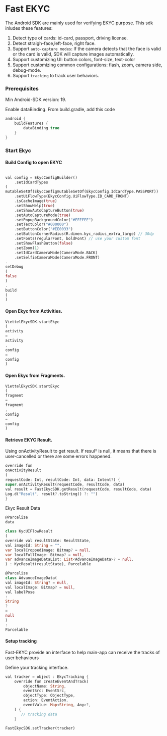 # Fast EKYC

The Android SDK are mainly used for verifying EKYC purpose. This sdk inludes these features:

1. Detect type of cards: id-card, passport, driving license.
2. Detect straigh-face,left-face, right face.
3. Support `auto-capture modes`: If the camera detects that the face is valid or the card is valid,
   SDK will capture images automatically.
4. Support customizing UI: button colors, font-size, text-color
5. Support customizing common configurations: flash, zoom, camera side, debug-mode.
6. Support `tracking` to track user behaviors.

### Prerequisites

Min Android-SDK version: 19.

Enable dataBinding. From build.gradle, add this code

```groovy
android {
    buildFeatures {
        dataBinding true
    }
}
```

### Start Ekyc

#### Build Config to open EKYC

```dart

val config = EkycConfigBuilder()
    .setIdCardTypes
(
mutableSetOf(EkycConfigmutableSetOf(EkycConfig.IdCardType.PASSPORT))
    .setUiFlowType(EkycConfig.UiFlowType.ID_CARD_FRONT)
    .isCacheImage(true)
    .setShowHelp(true)
    .setShowAutoCaptureButton(true)
    .setAutoCaptureMode(true)
    .setPopupBackgroundColor("#EFEFEE")
    .setTextColor("#000000")
    .setButtonColor("#EE0033")
    .setButtonCornerRadius(R.dimen.kyc_radius_extra_large) // 30dp
    .setFonts(regularFont, boldFont) // use your custom font
    .setShowFlashButton(false)
    .setZoom(1)
    .setIdCardCameraMode(CameraMode.BACK)
    .setSelfieCameraMode(CameraMode.FRONT)
.
setDebug
(
false
)
.
build
(
)
```

#### Open Ekyc from Activities.

```dart
ViettelEkycSDK.startEkyc
(
activity
=
activity
,
config
=
config
)
```

#### Open Ekyc from Fragments.

```dart
ViettelEkycSDK.startEkyc
(
fragment
=
fragment
,
config
=
config
)
```

#### Retrieve EKYC Result.

Using onActivityResult to get result. If resul† is null, it means that there is user-cancelled or
there are some errors happened.

```dart
override fun
onActivityResult
(
requestCode: Int, resultCode: Int, data: Intent?) {
super.onActivityResult(requestCode, resultCode, data)
val result = FastEkycSDK.getResult(requestCode, resultCode, data)
Log.d("Result", result?.toString() ?: "")
}
```

Ekyc Result Data

```dart
@Parcelize
data

class KycUIFlowResult
(
override val resultState: ResultState,
val imageId: String = "",
var localCroppedImage: Bitmap? = null,
var localFullImage: Bitmap? = null,
var advanceImageDataList: List<AdvanceImageData>? = null,
) : KycResult(resultState), Parcelable

@Parcelize
class AdvanceImageData(
val imageId: String? = null,
val localImage: Bitmap? = null,
val labelPose
:
String
?
=
null
)
:
Parcelable
```

#### Setup tracking

Fast-EKYC provide an interface to help main-app can receive the tracks of user behaviours

Define your tracking interface.

``` dart
val tracker = object : EkycTracking {
    override fun createEventAndTrack(
        objectName: String,
        eventSrc: EventSrc,
        objectType: ObjectType,
        action: EventAction,
        eventValue: Map<String, Any>?,
    ) {
       // tracking data
    }
    
FastEkycSDK.setTracker(tracker)
```